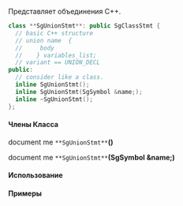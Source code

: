Представляет объединения C++.
```cpp
class **SgUnionStmt**: public SgClassStmt {
  // basic C++ structure
  // union name  {
  //     body
  //    } variables_list;
  // variant == UNION_DECL
public:
  // consider like a class.
  inline SgUnionStmt();
  inline SgUnionStmt(SgSymbol &name;);
  inline ~SgUnionStmt();
};
```
#### Члены Класса 
document me
`**SgUnionStmt**`**()**


document me
`**SgUnionStmt**`**(SgSymbol &name;)**
#### Использование


#### Примеры

